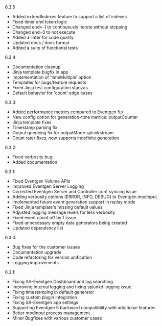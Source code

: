 6.3.5
- Added extendIndexes feature to support a list of indexes
- Fixed timer and token logic
- Changed end=-1 to continuously iterate without stopping
- Changed end=0 to not execute
- Added a linter for code quality
- Updated docs / docs format
- Added a suite of functional tests

6.3.4:
- Documentation cleanup
- Jinja template bugfix in app
- Implementation of 'timeMultiple’ option
- Templates for bugs/feature requests
- Fixed Jinja test configuration stanzas
- Default behavior for 'count' edge cases

6.3.3:
- Added performance metrics compared to Eventgen 5.x
- New config option for generation-time metrics: outputCounter
- Jinja template fixes
- Timestamp parsing fix
- Output queueing fix for outputMode splunkstream
- Count rater fixes, now supports indefinite generation

6.3.2:
- Fixed verbosity bug
- Added documentation

6.3.1:
- Fixed Eventgen Volume APIs
- Improved Eventgen Server Logging
- Corrected Eventgen Server and Controller conf syncing issue
- Adding verbosity options (ERROR, INFO, DEBUG) to Eventgen modinput
- Implemented future event generation support in replay mode
- Fixed Jinja template's missing default values
- Adjusted logging message levels for less verbosity
- Fixed event count off by 1 issue
- Fixed unnecessary empty data generators being created
- Updated dependency list

6.3.0:
- Bug fixes for the customer issues
- Documentation upgrade
- Code refactoring for version unification
- Logging improvements

6.2.1:
- Fixing SA-Eventgen Dashboard and log searching
- Improving internal logging and fixing splunkd logging issue
- Fixing timestamping in default generator
- Fixing custom plugin integration
- Fixing SA-Eventgen app settings
- Supporting Eventgen 5 backward compatibility with additional features
- Better modinput process management
- Minor Bugfixes with various customer cases
